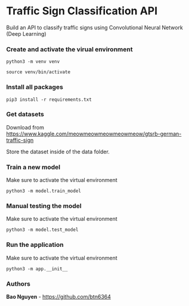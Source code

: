 # Traffic Sign Classification API

Build an API to classify traffic signs using Convolutional Neural Network (Deep Learning) 


### Create and activate the virual environment

```
python3 -m venv venv

source venv/bin/activate
```


### Install all packages

```
pip3 install -r requirements.txt
```


### Get datasets

Download from https://www.kaggle.com/meowmeowmeowmeowmeow/gtsrb-german-traffic-sign

Store the dataset inside of the data folder. 


### Train a new model

Make sure to activate the virtual environment
```
python3 -m model.train_model
```

### Manual testing the model

Make sure to activate the virtual environment
```
python3 -m model.test_model
```


### Run the application

Make sure to activate the virtual environment
```
python3 -m app.__init__
```


### Authors

**Bao Nguyen** - https://github.com/btn6364


